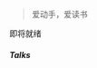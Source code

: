 > 爱动手，爱读书

即将就绪

##### Talks

<!--
- [Upgrading to Progressive Web Apps][9] · [JSConf CN 上海 2017](http://2017.jsconf.cn/)

[1]: //huangxuan.me/jsconfcn2017/
-->